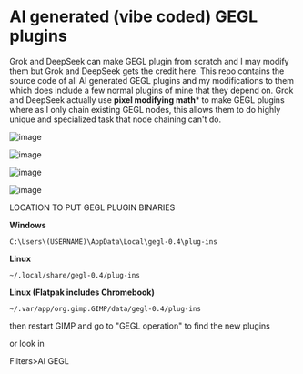# AI generated (vibe coded) GEGL plugins

Grok and DeepSeek can make GEGL plugin from scratch and I may modify them but Grok and DeepSeek gets the credit here. This repo contains the source code of all AI generated GEGL plugins and my modifications to them which does include a few normal plugins of mine that they depend on. Grok and DeepSeek actually use **pixel modifying math*** to make GEGL plugins where as I only chain existing GEGL nodes, this allows them to do highly unique and specialized task that node chaining can't do. 

![image](https://github.com/user-attachments/assets/1656e73c-e7a1-494e-b173-30b56c6d40f5)

![image](https://github.com/user-attachments/assets/3a2c1096-b41e-4004-9e5a-b2957c11f688)

![image](https://github.com/user-attachments/assets/7f066599-7447-42ed-aa71-4c94c886d755)

![image](https://github.com/user-attachments/assets/96d5f80d-8fdb-4b89-932e-fa16b17a5bf3)

LOCATION TO PUT GEGL PLUGIN BINARIES 

**Windows**

 `C:\Users\(USERNAME)\AppData\Local\gegl-0.4\plug-ins`
 
 **Linux** 

 `~/.local/share/gegl-0.4/plug-ins`

**Linux (Flatpak includes Chromebook)**

`~/.var/app/org.gimp.GIMP/data/gegl-0.4/plug-ins`

then restart GIMP and go to "GEGL operation" to find the new plugins

or look in 

 Filters>AI GEGL

